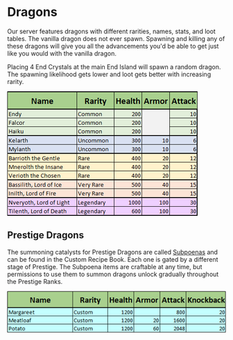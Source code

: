 # Dragons

Our server features dragons with different rarities, names, stats, and loot tables. The vanilla dragon does not ever spawn. Spawning and killing any of these dragons will give you all the advancements you'd be able to get just like you would with the vanilla dragon.

Placing 4 End Crystals at the main End Island will spawn a random dragon. The spawning likelihood gets lower and loot gets better with increasing rarity.&#x20;

![](../../.gitbook/assets/dragons.png)

## Prestige Dragons

The summoning catalysts for Prestige Dragons are called [Subpoenas](../custom-crafting.md#summoning) and can be found in the Custom Recipe Book. Each one is gated by a different stage of Prestige. The Subpoena items are craftable at any time, but permissions to use them to summon dragons unlock gradually throughout the Prestige Ranks.

![](<../../.gitbook/assets/prestige dragons.png>)
